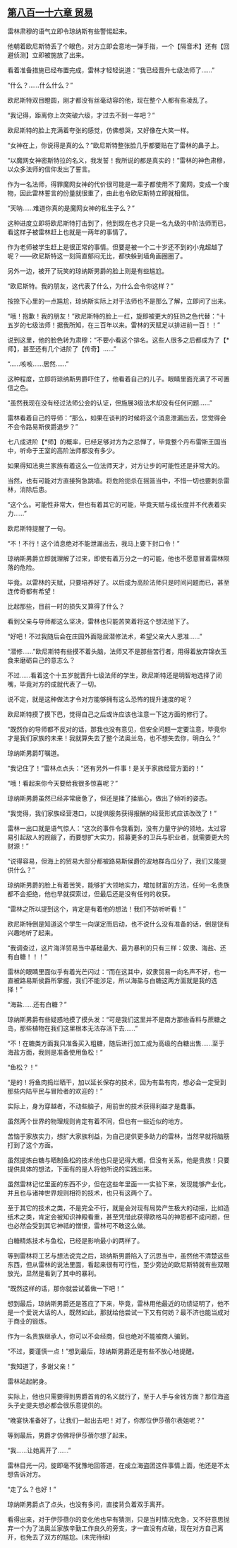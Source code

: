## [第八百一十六章 贸易](https://www.xxbiquge.com/11_11222/9013248.html)


  雷林肃穆的语气立即令琼纳斯有些警惕起来。

  他朝着欧尼斯特丢了个眼色，对方立即会意地一弹手指，一个【隔音术】还有【回避侦测】立即被施放了出来。

  看着准备措施已经布置完成，雷林才轻轻说道：“我已经晋升七级法师了……”

  “什么？……什么什么？”

  欧尼斯特双目瞪圆，刚才都没有丝毫动容的他，现在整个人都有些凌乱了。

  “我记得，距离你上次突破六级，才过去不到一年吧？”

  欧尼斯特的脸上充满着夸张的感觉，仿佛想哭，又好像在大笑一样。

  “女神在上，你说得是真的么？”欧尼斯特整张脸几乎都要贴在了雷林的鼻子上。

  “以魔网女神密斯特拉的名义，我发誓！我所说的都是真实的！”雷林的神色肃穆，以众多法师的信仰发出了誓言。

  作为一名法师，得罪魔网女神的代价很可能是一辈子都使用不了魔网，变成一个废物，因此雷林誓言的份量就很重了，由此也令欧尼斯特立即就相信。

  “天呐……难道你真的是魔网女神的私生子么？”

  这种进度立即将欧尼斯特打击到了，他到现在也才只是一名九级的中阶法师而已，看这样子被雷林赶上也就是一两年的事情了。

  作为老师被学生赶上是很正常的事情。但要是被一个二十岁还不到的小鬼超越了呢？——欧尼斯特这一刻简直郁闷无比，都快躲到墙角画圈圈了。

  另外一边，被开了玩笑的琼纳斯男爵的脸上则是有些尴尬。

  “欧尼斯特。我的朋友，这代表了什么，为什么会令你这样？”

  按捺下心里的一点尴尬，琼纳斯实际上对于法师也不是那么了解，立即问了出来。

  “哦！抱歉！我的朋友！”欧尼斯特的脸上一红，旋即被更大的狂热之色代替：“十五岁的七级法师！据我所知，在三百年以来。雷林的天赋足以排进前一百！！”

  说到这里，他的脸色转为肃穆：“不要小看这个排名。这些人很多之后都成为了【*师】，甚至还有几个进阶了【传奇】……”

  “……咳咳……居然……”

  这种程度，立即将琼纳斯男爵吓住了，他看着自己的儿子。眼睛里面充满了不可置信之色。

  “虽然我现在没有经过法师公会的认证，但施展3级法术却没有任何问题……”

  雷林看着自己的导师：“那么，如果在谈判的时候将这个消息泄漏出去，您觉得会不会令路易斯侯爵退步？”

  七八成进阶【*师】的概率，已经足够对方为之忌惮了，毕竟整个丹布雷斯王国当中，听命于王室的高阶法师都没有多少。

  如果得知法奥兰家族有着这么一位法师天才，对方让步的可能性还是非常大的。

  当然，也有可能对方直接狗急跳墙。将危险扼杀在摇篮当中，不惜一切也要刺杀雷林，消除后患。

  “这个么。可能性非常大，但也有着其它的可能，毕竟天赋与成长度并不代表着实力……”

  欧尼斯特提醒了一句。

  “不！不行！这个消息绝对不能泄漏出去，我马上要下封口令！”

  琼纳斯男爵立即就理解了过来，即使有着万分之一的可能，他也不愿意冒着雷林陨落的危险。

  毕竟。以雷林的天赋，只要培养好了。以后成为高阶法师只是时间问题而已，甚至连传奇都有希望！

  比起那些，目前一时的损失又算得了什么？

  看到父亲与导师都这么坚决，雷林也只能苦笑着将这个想法抛下了。

  “好吧！不过我随后会在庄园外面隐居潜修法术，希望父亲大人恩准……”

  “潜修……”欧尼斯特有些摸不着头脑，法师又不是那些苦行者，用得着放弃锦衣玉食来磨砺自己的意志么？

  不过……看着这个十五岁就晋升七级法师的学生，欧尼斯特还是明智地选择了闭嘴，毕竟对方的成就代表了一切。

  说不定，就是这种做法才令对方能够拥有这么恐怖的提升速度的呢？

  欧尼斯特摸了摸下巴，觉得自己之后或许应该也注意一下这方面的修行了。

  “既然你的导师都不反对的话，那我也没有意见，但安全问题一定要注意，毕竟你才是我们家族的未来！我就算失去了整个法奥兰岛，也不想失去你，明白么？”

  琼纳斯男爵叮嘱道。

  “我记住了！”雷林点点头：“还有另外一件事！是关于家族经营方面的！”

  “哦！看起来你今天要给我很多惊喜呢？”

  琼纳斯男爵虽然已经非常疲惫了，但还是揉了揉眉心，做出了倾听的姿态。

  “我觉得，我们家族经营港口，以提供服务获得报酬的经营形式应该改改了！”

  雷林一出口就是语气惊人：“这次的事件令我看到，没有力量守护的领地，太过容易引起敌人的觊觎了，而要想扩大实力，招募更多的卫兵与职业者，就需要更大的财源！”

  “说得容易，但海上的贸易大部分都被路易斯侯爵的波地群岛瓜分了，我们又能提供什么？”

  琼纳斯男爵的脸上有着苦笑，能够扩大领地实力，增加财富的方法，任何一名贵族都不会拒绝，他也早就探索过，但最后还是没有任何的收获。

  “雷林之所以提到这个，肯定是有着他的想法！我们不妨听听看！”

  欧尼斯特倒是知道这个学生一向谋定而后动，也不说什么没有准备的话，倒是饶有兴趣地听了起来。

  “我调查过，这片海洋贸易当中基础最大、最为暴利的只有三样：奴隶、海盐、还有白糖！！！”

  雷林的眼睛里面似乎有着光芒闪过：“而在这其中，奴隶贸易一向名声不好，也一直被路易斯侯爵所掌握，我们不能涉足，所以海盐与白糖这两方面就是我的选择！”

  “海盐……还有白糖？”

  琼纳斯男爵有些疑惑地摸了摸头发：“可是我们这里并不是南方那些香料与蔗糖之岛，那些植物在我们这里根本无法存活下去……”

  “不！在糖类方面我只准备买入粗糖，随后进行加工成为高级的白糖出售……至于海盐方面，我则是准备使用鱼松！”

  “鱼松？！”

  “是的！将鱼肉捣烂晒干，加以延长保存的技术，因为有盐有肉，想必会一定受到那些内陆平民与冒险者的欢迎的！”

  实际上，身为穿越者，不动些脑子，用前世的技术获得利益才是蠢事。

  虽然两个世界的物理规则肯定有着不同，但也有一些近似的地方。

  苦恼于家族实力，想扩大家族利益，为自己提供更多助力的雷林，当然早就将脑筋打到了这个方面。

  虽然提炼白糖与晒制鱼松的技术他也只是记得大概，但没有关系，他是贵族！只要提供具体的想法，下面有的是人将他所说的实践出来。

  虽然雷林记忆里面的东西不少，但在这些年里面一一实验下来，发现能够产业化，并且也与诸神世界规则相符的技术，也只有这两个了。

  至于其它的技术之类，不是完全不行，就是会对现有局势产生极大的动摇，比如造纸术之类，肯定会被知识神殿看重，甚至凭借此获得欧格马的神恩都不成问题，但也必然会受到其它神祗的憎恨，雷林可不敢这么做。

  白糖精炼技术与鱼松，已经是影响最小的两样了。

  等到雷林将工艺与想法说完之后，琼纳斯男爵陷入了沉思当中，虽然他不清楚这些东西，但从雷林的说法里面，看起来很有可行性，至少旁边的欧尼斯特就有些双眼放光，显然是看到了其中的暴利。

  “既然这样的话，那你就尝试着做一下吧！”

  想到最后，琼纳斯男爵还是答应了下来，毕竟，雷林用他最近的功绩证明了，他不是一个爱说大话的人，既然如此，那就给他尝试一下又有何妨？最不济也能当成对于商业的锻炼。

  作为一名贵族继承人，你可以不会经商，但也绝对不能被商人骗到。

  “不过，要谨慎一点！”想到最后，琼纳斯男爵还是有些不放心地提醒。

  “我知道了，多谢父亲！”

  雷林站起躬身。

  实际上，他也只需要得到男爵首肯的名义就行了，至于人手与金钱方面？那位海盗头子史提夫想必都会很乐意提供的。

  “晚宴快准备好了，让我们一起出去吧！对了，你那位伊莎蓓尔表姐呢？”

  等到最后，男爵才仿佛将伊莎蓓尔想了起来。

  “我……让她离开了……”

  雷林目光一闪，旋即毫不犹豫地回答道，在成立海盗团这件事情上面，他还是不太想告诉对方。

  “走了么？也好！”

  琼纳斯男爵点了点头，也没有多问，直接背负着双手离开。

  看得出来，对于伊莎蓓尔的变化他也早有猜测，只是当时情况危急，又不好意思抛弃一个为了法奥兰家族辛勤工作良久的旁支，才一直没有点破，现在对方自己离开，也免去了双方的尴尬。(未完待续)
